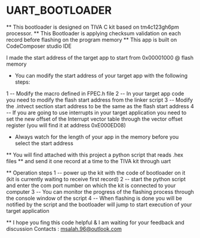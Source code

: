 # UART_BOOTLOADER
** This bootloader is designed on TIVA C kit based on tm4c123gh6pm processor.
** This Bootloader is applying checksum validation on each record before flashing on the program memory
** This app is built on CodeComposer studio IDE 

I made the start address of the target app to start from 0x00001000 @ flash memory

* You can modify the start address of your target app with the following steps:

1 -- Modify the macro defined in FPEC.h file
2 -- In your target app code you need to modify the flash start address from the linker script 
3 -- Modify the .intvect section start address to be the same as the flash start address
4 -- If you are going to use interrupts in your target application you need to set the new offset 
     of the Interrupt vector table through the vector offset register (you will find it at address 0xE000ED08)
	 
* Always watch for the length of your app in the memory before you select the start address 

** You will find attached with this project a python script that reads .hex files 
** and send it one record at a time to the TIVA kit through uart 

** Operation steps 
1 -- power up the kit with the code of bootloader on it (kit is currently waiting to receive first record)
2 -- start the python script and enter the com port number on which the kit is connected to your computer 
3 -- You can monitor the progress of the flashing process through the console window of the script
4 -- When flashing is done you will be notified by the script and the bootloader will jump to start execution
	of your target application

** I hope you fing this code helpful & I am waiting for your feedback and discussion 
Contacts : msalah.96@outlook.com
